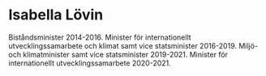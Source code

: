# Isabella Lövin

Biståndsminister 2014-2016. Minister för internationellt utvecklingssamarbete och klimat samt vice statsminister 2016-2019. Miljö- och klimatminister samt vice statsminister 2019-2021. Minister för internationellt utvecklingssamarbete 2020-2021.
